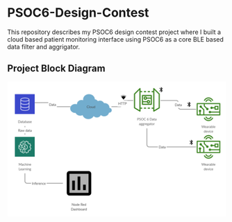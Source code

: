 # PSOC6-Design-Contest
This repository describes my PSOC6 design contest project where I built a cloud based patient monitoring interface using PSOC6 as a core BLE based data filter and aggrigator.

## Project Block Diagram
![Screenshot](images/PSOC6.png)


